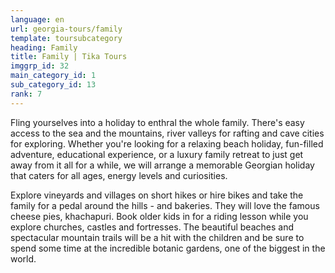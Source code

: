 ```yaml
---
language: en
url: georgia-tours/family
template: toursubcategory
heading: Family
title: Family | Tika Tours
imggrp_id: 32
main_category_id: 1
sub_category_id: 13
rank: 7
---
```

<div class="row content-row"><!-- 1480 (2)-->
<div class="col-xs-12 col-sm-6 col-md-6"><!-- 1974 -->

Fling yourselves into a holiday to enthral the whole family. There's easy access
to the sea and the mountains, river valleys for rafting and cave cities for exploring.
Whether you're looking for a relaxing beach holiday, fun\-filled adventure, educational
experience, or a luxury family retreat to just get away from it all for a while,
we will arrange a memorable Georgian holiday that caters for all ages, energy levels
and curiosities.

</div>

<div class="col-xs-12 col-sm-6 col-md-6"><!-- 1975 -->

Explore vineyards and villages on short hikes or hire bikes and take the family for
a pedal around the hills \- and bakeries. They will love the famous cheese pies,
khachapuri. Book older kids in for a riding lesson while you explore churches, castles
and fortresses. The beautiful beaches and spectacular mountain trails will be a
hit with the children and be sure to spend some time at the incredible botanic gardens,
one of the biggest in the world.

</div>

</div>
